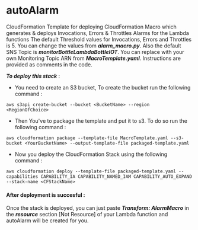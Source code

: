 # autoAlarm
CloudFormation Template for deploying CloudFormation Macro which generates &amp; deploys Invocations, Errors &amp; Throttles Alarms for the Lambda functions
The default Threshold values for Invocations, Errors and Throttles is 5. You can change the values from ***alarm_macro.py***. Also the default SNS Topic is ***monitorBottleLambdaBottleIOT***. You can replace with your own Monitoring Topic ARN from ***MacroTemplate.yaml***. Instructions are provided as comments in the code.

***To deploy this stack*** :
- You need to create an S3 bucket, To create the bucket run the following command :
```
aws s3api create-bucket --bucket <BucketName> --region <RegionOfChoice>
```
- Then You've to package the template and put it to s3. To do so run the following command : 
```
aws cloudformation package --template-file MacroTemplate.yaml --s3-bucket <YourBucketName> --output-template-file packaged-template.yaml
```

- Now you deploy the CloudFormation Stack using the following command : 
```
aws cloudformation deploy --template-file packaged-template.yaml --capabilities CAPABILITY_IA CAPABILITY_NAMED_IAM CAPABILITY_AUTO_EXPAND --stack-name <CFStackName>
```

#### After deployment is succesful : 
Once the stack is deployed, you can just paste ***Transform: AlarmMacro*** in the ***resource*** section [Not Resource] of your Lambda function and autoAlarm will be created for you.